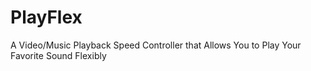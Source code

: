 # PlayFlex
 A Video/Music Playback Speed Controller that Allows You to Play Your Favorite Sound Flexibly
